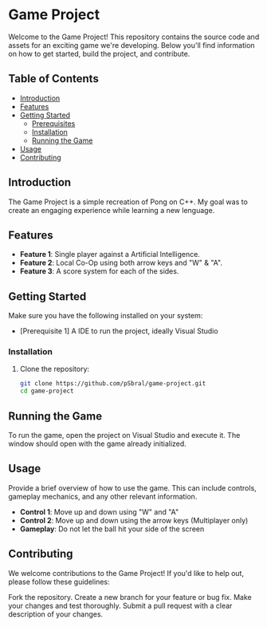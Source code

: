 # Game Project

Welcome to the Game Project! This repository contains the source code and assets for an exciting game we're developing. Below you'll find information on how to get started, build the project, and contribute.

## Table of Contents

- [Introduction](#introduction)
- [Features](#features)
- [Getting Started](#getting-started)
  - [Prerequisites](#prerequisites)
  - [Installation](#installation)
  - [Running the Game](#running-the-game)
- [Usage](#usage)
- [Contributing](#contributing)

## Introduction

The Game Project is a simple recreation of Pong on C++. My goal was to create an engaging experience while learning a new lenguage.

## Features

- **Feature 1**: Single player against a Artificial Intelligence.
- **Feature 2**: Local Co-Op using both arrow keys and "W" & "A".
- **Feature 3**: A score system for each of the sides.

## Getting Started

Make sure you have the following installed on your system:

- [Prerequisite 1] A IDE to run the project, ideally Visual Studio

### Installation

1. Clone the repository:
   ```bash
   git clone https://github.com/pSbral/game-project.git
   cd game-project
   ```

## Running the Game
To run the game, open the project on Visual Studio and execute it. The window should open with the game already initialized.

## Usage
Provide a brief overview of how to use the game. This can include controls, gameplay mechanics, and any other relevant information.

- **Control 1**: Move up and down using "W" and "A"
- **Control 2**: Move up and down using the arrow keys (Multiplayer only)
- **Gameplay**: Do not let the ball hit your side of the screen

## Contributing
We welcome contributions to the Game Project! If you'd like to help out, please follow these guidelines:

Fork the repository.
Create a new branch for your feature or bug fix.
Make your changes and test thoroughly.
Submit a pull request with a clear description of your changes.
